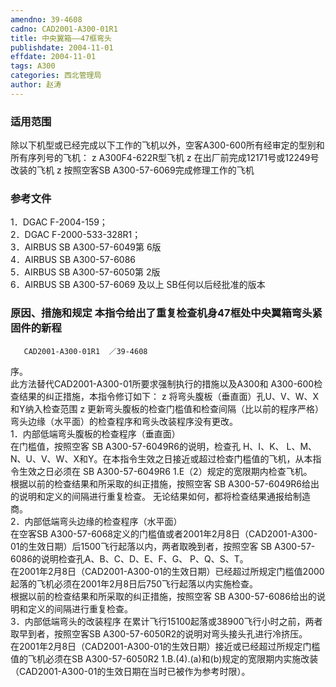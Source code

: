 ```yaml
---
amendno: 39-4608  
cadno: CAD2001-A300-01R1  
title: 中央翼箱——47框弯头  
publishdate: 2004-11-01  
effdate: 2004-11-01  
tags: A300  
categories: 西北管理局  
author: 赵涛  
---
```

  
### 适用范围  
除以下机型或已经完成以下工作的飞机以外，空客A300-600所有经审定的型别和所有序列号的飞机： z A300F4-622R型飞机 z 在出厂前完成12171号或12249号改装的飞机 z 按照空客SB A300-57-6069完成修理工作的飞机  
  
<!--more-->  
### 参考文件  
1．DGAC F-2004-159；  
2．DGAC F-2000-533-328R1；  
3．AIRBUS SB A300-57-6049第 6版  
4．AIRBUS SB A300-57-6086  
5．AIRBUS SB A300-57-6050第 2版  
6．AIRBUS SB A300-57-6069 及以上 SB任何以后经批准的版本  
  
### 原因、措施和规定 本指令给出了重复检查机身47框处中央翼箱弯头紧固件的新程  
       CAD2001-A300-01R1  ／39-4608  
序。  
此方法替代CAD2001-A300-01所要求强制执行的措施以及A300和 A300-600检查结果的纠正措施，本指令修订如下： z 将弯头腹板（垂直面）孔U、V、W、X和Y纳入检查范围 z 更新弯头腹板的检查门槛值和检查间隔（比以前的程序严格） 弯头边缘（水平面）的检查程序和弯头改装程序没有更改。  
1．内部低端弯头腹板的检查程序（垂直面）  
在门槛值，按照空客 SB A300-57-6049R6的说明，检查孔 H、I、K、 L、M、N、U、V、W、X和Y。在本指令生效之日接近或超过检查门槛值的飞机，从本指令生效之日必须在 SB A300-57-6049R6 1.E（2）规定的宽限期内检查飞机。  
根据以前的检查结果和所采取的纠正措施，按照空客 SB A300-57-6049R6给出的说明和定义的间隔进行重复检查。 无论结果如何，都将检查结果通报给制造商。  
2．内部低端弯头边缘的检查程序（水平面）  
在空客SB A300-57-6068定义的门槛值或者2001年2月8日（CAD2001-A300-01的生效日期）后1500飞行起落以内，两者取晚到者，按照空客 SB A300-57-6086的说明检查孔A、B、C、D、E、F、G、 P、Q、S、T。  
在2001年2月8日（CAD2001-A300-01的生效日期）已经超过所规定门槛值2000起落的飞机必须在2001年2月8日后750飞行起落以内实施检查。  
根据以前的检查结果和所采取的纠正措施，按照空客 SB A300-57-6086给出的说明和定义的间隔进行重复检查。  
3．内部低端弯头的改装程序 在累计飞行15100起落或38900飞行小时之前，两者取早到者，按照空客SB A300-57-6050R2的说明对弯头接头孔进行冷挤压。  
在2001年2月8日（CAD2001-A300-01的生效日期）接近或已经超过所规定门槛值的飞机必须在SB A300-57-6050R2 1.B.(4).(a)和(b)规定的宽限期内实施改装（CAD2001-A300-01的生效日期在当时已被作为参考时限）。  
